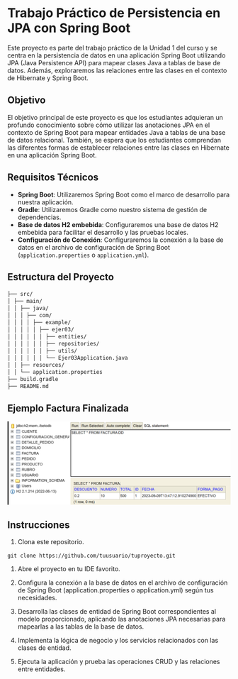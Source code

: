 # Trabajo Práctico de Persistencia en JPA con Spring Boot

Este proyecto es parte del trabajo práctico de la Unidad 1 del curso y se centra en la persistencia de datos en una aplicación Spring Boot utilizando JPA (Java Persistence API) para mapear clases Java a tablas de base de datos. Además, exploraremos las relaciones entre las clases en el contexto de Hibernate y Spring Boot.

## Objetivo

El objetivo principal de este proyecto es que los estudiantes adquieran un profundo conocimiento sobre cómo utilizar las anotaciones JPA en el contexto de Spring Boot para mapear entidades Java a tablas de una base de datos relacional. También, se espera que los estudiantes comprendan las diferentes formas de establecer relaciones entre las clases en Hibernate en una aplicación Spring Boot.

## Requisitos Técnicos

- **Spring Boot**: Utilizaremos Spring Boot como el marco de desarrollo para nuestra aplicación.
- **Gradle**: Utilizaremos Gradle como nuestro sistema de gestión de dependencias.
- **Base de datos H2 embebida**: Configuraremos una base de datos H2 embebida para facilitar el desarrollo y las pruebas locales.
- **Configuración de Conexión**: Configuraremos la conexión a la base de datos en el archivo de configuración de Spring Boot (`application.properties` o `application.yml`).

## Estructura del Proyecto
```
├── src/
│ ├── main/
│ │ ├── java/
│ │ │ ├── com/
│ │ │ │ ├── example/
│ │ │ │ │ ├── ejer03/
│ │ │ │ │ │ ├── entities/
│ │ │ │ │ │ ├── repositories/
│ │ │ │ │ │ ├── utils/
│ │ │ │ │ │ └── Ejer03Application.java
│ │ ├── resources/
│ │ └── application.properties
├── build.gradle
├── README.md
```
## Ejemplo Factura Finalizada

![No fue posible cargar la imagen](Ejercicio_3/src/main/resources/Prueba_funcionamiento.png)

## Instrucciones

1. Clona este repositorio.

```
git clone https://github.com/tuusuario/tuproyecto.git
```

1. Abre el proyecto en tu IDE favorito.

2. Configura la conexión a la base de datos en el archivo de configuración de Spring Boot (application.properties o application.yml) según tus necesidades.

3. Desarrolla las clases de entidad de Spring Boot correspondientes al modelo proporcionado, aplicando las anotaciones JPA necesarias para mapearlas a las tablas de la base de datos.

4. Implementa la lógica de negocio y los servicios relacionados con las clases de entidad.

5. Ejecuta la aplicación y prueba las operaciones CRUD y las relaciones entre entidades.
